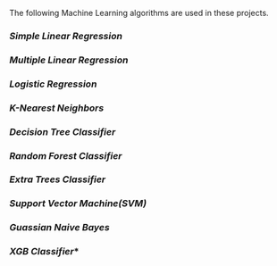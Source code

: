 The following Machine Learning algorithms are used in these projects.
### ***Simple Linear Regression***
### ***Multiple Linear Regression***
### ***Logistic Regression***
### ***K-Nearest Neighbors***
### ***Decision Tree Classifier***
### ***Random Forest Classifier***
### ***Extra Trees Classifier***
### ***Support Vector Machine(SVM)***
### ***Guassian Naive Bayes***
### *XGB Classifier**

